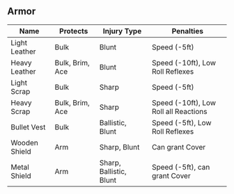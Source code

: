
## Armor

Name | Protects | Injury Type | Penalties
--- | --- | --- | --- |
Light Leather | Bulk | Blunt | Speed (-5ft)
Heavy Leather | Bulk, Brim, Ace | Blunt | Speed (-10ft), Low Roll Reflexes
Light Scrap | Bulk | Sharp | Speed (-5ft)
Heavy Scrap | Bulk, Brim, Ace | Sharp | Speed (-10ft), Low Roll all Reactions
Bullet Vest | Bulk | Ballistic, Blunt | Speed (-5ft), Low Roll Reflexes
Wooden Shield | Arm | Sharp, Blunt | Can grant Cover
Metal Shield | Arm | Sharp, Ballistic, Blunt | Speed (-5ft), can grant Cover

